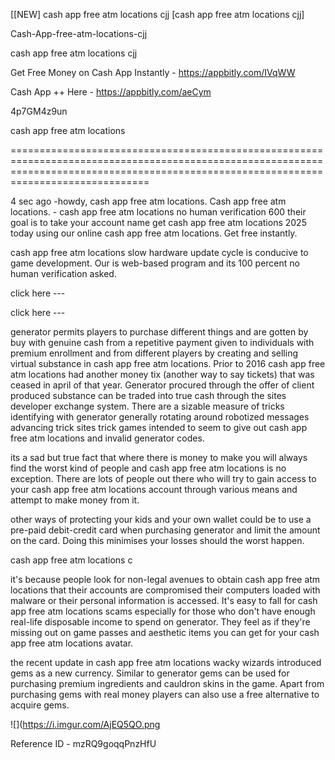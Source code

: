 [[NEW] cash app free atm locations cjj [cash app free atm locations cjj]

Cash-App-free-atm-locations-cjj

cash app free atm locations cjj

Get Free Money on Cash App Instantly -  https://appbitly.com/IVqWW

Cash App ++ Here - https://appbitly.com/aeCym

4p7GM4z9un

cash app free atm locations

==========================================================================================================================================================================================

4 sec ago -howdy, cash app free atm locations. Cash app free atm locations. - cash app free atm locations no human verification 600 their goal is to take your account name get cash app free atm locations 2025 today using our online cash app free atm locations. Get free instantly.

cash app free atm locations slow hardware update cycle is conducive to game development. Our is web-based program and its 100 percent no human verification asked.

click here ---

click here ---

generator permits players to purchase different things and are gotten by buy with genuine cash from a repetitive payment given to individuals with premium enrollment and from different players by creating and selling virtual substance in cash app free atm locations. Prior to 2016 cash app free atm locations had another money tix (another way to say tickets) that was ceased in april of that year. Generator procured through the offer of client produced substance can be traded into true cash through the sites developer exchange system. There are a sizable measure of tricks identifying with generator generally rotating around robotized messages advancing trick sites trick games intended to seem to give out cash app free atm locations and invalid generator codes.

its a sad but true fact that where there is money to make you will always find the worst kind of people and cash app free atm locations is no exception. There are lots of people out there who will try to gain access to your cash app free atm locations account through various means and attempt to make money from it.

other ways of protecting your kids and your own wallet could be to use a pre-paid debit-credit card when purchasing generator and limit the amount on the card. Doing this minimises your losses should the worst happen.

cash app free atm locations c

it's because people look for non-legal avenues to obtain cash app free atm locations that their accounts are compromised their computers loaded with malware or their personal information is accessed. It's easy to fall for cash app free atm locations scams especially for those who don't have enough real-life disposable income to spend on generator. They feel as if they're missing out on game passes and aesthetic items you can get for your cash app free atm locations avatar.

the recent update in cash app free atm locations wacky wizards introduced gems as a new currency. Similar to generator gems can be used for purchasing premium ingredients and cauldron skins in the game. Apart from purchasing gems with real money players can also use a free alternative to acquire gems.

![](https://i.imgur.com/AjEQ5QO.png

Reference ID - mzRQ9goqqPnzHfU